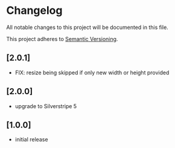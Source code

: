 # Changelog

All notable changes to this project will be documented in this file.

This project adheres to [Semantic Versioning](http://semver.org/).

## [2.0.1]

* FIX: resize being skipped if only new width or height provided

## [2.0.0]

* upgrade to Silverstripe 5

## [1.0.0]

* initial release
